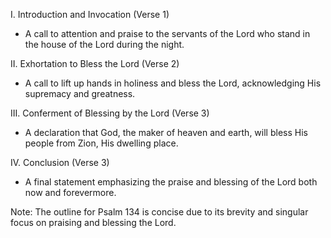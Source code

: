 I. Introduction and Invocation (Verse 1)
- A call to attention and praise to the servants of the Lord who stand in the house of the Lord during the night.

II. Exhortation to Bless the Lord (Verse 2)
- A call to lift up hands in holiness and bless the Lord, acknowledging His supremacy and greatness.

III. Conferment of Blessing by the Lord (Verse 3)
- A declaration that God, the maker of heaven and earth, will bless His people from Zion, His dwelling place.

IV. Conclusion (Verse 3)
- A final statement emphasizing the praise and blessing of the Lord both now and forevermore.

Note: The outline for Psalm 134 is concise due to its brevity and singular focus on praising and blessing the Lord.